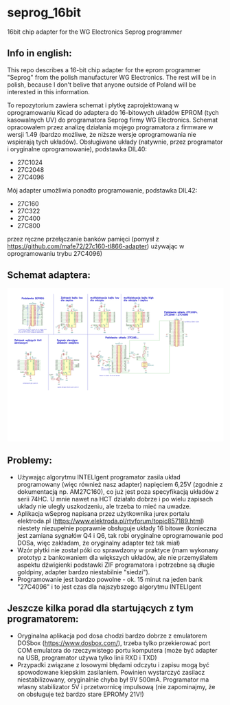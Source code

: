 # seprog_16bit
16bit chip adapter for the WG Electronics Seprog programmer

## Info in english:
This repo describes a 16-bit chip adapter for the eprom programmer "Seprog" from the polish manufacturer WG Electronics. The rest will be in polish, because I don't belive that anyone outside of Poland will be interested in this information.

To repozytorium zawiera schemat i płytkę zaprojektowaną w oprogramowaniu Kicad do adaptera do 16-bitowych układów EPROM (tych kasowalnych UV) do programatora Seprog firmy WG Electronics. Schemat opracowałem przez analizę działania mojego programatora z firmware w wersji 1.49 (bardzo możliwe, że niższe wersje oprogramowania nie wspierają tych układów).
Obsługiwane układy (natywnie, przez programator i oryginalne oprogramowanie), podstawka DIL40:
- 27C1024
- 27C2048
- 27C4096

Mój adapter umożliwia ponadto programowanie, podstawka DIL42:
- 27C160
- 27C322
- 27C400
- 27C800

przez ręczne przełączanie banków pamięci (pomysł z https://github.com/mafe72/27c160-tl866-adapter) używając w oprogramowaniu trybu 27C4096)

## Schemat adaptera:
![Schemat](/serprog_16bit_multi_adapter.svg)

## Problemy:
- Używając algorytmu INTELIgent programator zasila układ programowany (więc również nasz adapter) napięciem 6,25V (zgodnie z dokumentacją np. AM27C160), co już jest poza specyfikacją układów z serii 74HC. U mnie nawet na HCT działało dobrze i po wielu zapisach układy nie uległy uszkodzeniu, ale trzeba to mieć na uwadze.
- Aplikacja wSeprog napisana przez użytkownika jurex portalu elektroda.pl (https://www.elektroda.pl/rtvforum/topic857189.html) niestety niezupełnie poprawnie obsługuje układy 16 bitowe (konieczna jest zamiana sygnałów Q4 i Q6, tak robi oryginalne oprogramowanie pod DOSa, więc zakładam, że oryginalny adapter też tak miał)
- Wzór płytki nie został póki co sprawdzony w praktyce (mam wykonany prototyp z bankowaniem dla większych układów, ale nie przemyślałem aspektu dźwigienki podstawki ZIF programatora i potrzebne są długie goldpiny, adapter bardzo niestabilnie "siedzi").
- Programowanie jest bardzo powolne - ok. 15 minut na jeden bank "27C4096" i to jest czas dla najszybszego algorytmu INTELIgent


## Jeszcze kilka porad dla startujących z tym programatorem:
- Oryginalna aplikacja pod dosa chodzi bardzo dobrze z emulatorem DOSbox (https://www.dosbox.com/), trzeba tylko przekierować port COM emulatora do rzeczywistego portu komputera (może być adapter na USB, programator używa tylko linii RXD i TXD)
- Przypadki związane z losowymi błędami odczytu i zapisu mogą być spowodowane kiepskim zasilaniem. Powinien wystarczyć zasilacz niestabilizowany, oryginalnie chyba był 9V 500mA. Programator ma własny stabilizator 5V i przetwornicę impulsową (nie zapominajmy, że on obsługuje też bardzo stare EPROMy 21V!)
